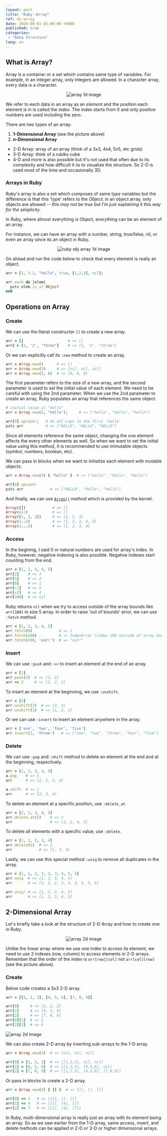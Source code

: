 ```yaml
---
layout: post
title: "Ruby・Array"
ref: ds-array
date: 2020-08-03 05:00:00 +0900
published: true
categories:
 - "Data Structure"
lang: en
---
```


## What is Array?

Array is a container or a set which contains same type of variables. For example, in an integer array, only integers are allowed. In a character array, every data is a character.

<div style="text-align: center;">
  <img src="assets/images/data-structure/array/array1d-1.png" alt="array 1d image">
</div>

We refer to each data in an array as an <i>element</i> and the position each element is in is called the <i>index</i>. 
The index starts from 0 and only positive numbers are used including the zero.

There are two types of an array:
1. **1-Dimensional Array** (see the picture above)
2. **n-Dimensional Array** 
  + 2-D Array: array of an array (think of a 3x3, 4x4, 5x5, etc grids)
  + 3-D Array: think of a rubiks cube
  + 4-D and more is also possible but it's not used that often due to its complexity and how difficult it iis to visualize the structure. So 2-D is used most of the time and occasionally 3D.

### Arrays in Ruby
Ruby's array is also a set which composes of same <i>type</i> variables but the difference is that this 'type' refers to the <i>Object</i>; in an object array, only objects are allowed -- <i>this may not be true but I'm just explaining it this way for the simplicity.</i>

In Ruby, where almost everything is Object, everything can be an element of an array.

For instance, we can have an array with a number, string, true/false, nil, or even an array since its an object in Ruby.

<div style="text-align: center;">
  <img src="assets/images/data-structure/array/array1d-2.png" alt="ruby obj array 1d image">
</div>

Go ahead and run the code below to check that every element is really an object.
```rb
arr = [1, 3.2, "hello", true, [1,2,3], nil];

arr.each do |elem|
  puts elem.is_a? Object
end
```

<div class="divider"></div>

## Operations on Array

### Create

We can use the literal constructor `[]` to create a new array.

```rb
arr = []                    # => []
arr2 = [1, '2', "three"]    # => [1, '2', "three"]
```

Or we can explicitly call its `:new` method to create an array.
```rb
arr = Array.new()      # => []
arr = Array.new(3)     # => [nil, nil, nil]
arr = Array.new(3, 0)  # => [0, 0, 0]
```

The first parameter refers to the size of a new array, and the second parameter is used to set the initial value of each element.
We need to be careful with using the 2nd parameter. When we use the 2nd parameter to create an array, Ruby populates an array that references the same object.

```rb
# initial value is "hello"
arr = Array.new(3, "hello");     # => ["hello", "hello", "hello"]

arr[0].upcase!;   # do all-caps to the first 'hello'
puts arr          # => ["HELLO", "HELLO", "HELLO"] 
```

Since all elements reference the same object, changing the one element affects the every other elements as well.
So when we want to set the initial value using this method, it is recommended to use immutable objects (symbol, numbers, boolean, etc).

We can pass in blocks when we want to initialize each element with mutable objects.
```rb
arr = Array.new(3) { "hello" }  # => ["hello", "hello", "hello"]

arr[0].upcase!
puts arr            # => ["HELLO", "hello", "hello"]
```

And finally, we can use [`Array()`](https://ruby-doc.org/core-2.7.0/Kernel.html#method-i-Array) method which is provided by the kernel.
```rb
Array([])            # => []
Array(nil)           # => []
Array([1, 2, 3])     # => [1, 2, 3]
Array(1..5)          # => [1, 2, 3, 4, 5]
Array(1...5)         # => [1, 2, 3, 4]
```

### Access

In the beginnig, I said 0 or natural numbers are used for array's index. In Ruby, however, negative indexing is also possible. 
Negative indexes start counting from the end.

```rb
arr = [1, 2, 3, 4, 5]
arr[2]    # => 3
arr[1]    # => 2
arr[0]    # => 1
arr[-1]   # => 5
arr[-2]   # => 4
arr[100]  # => nil
```

Ruby returns `nil` when we try to access outside of the array bounds like `arr[100]` in size 5 array. In order to raise 'out of bounds' error, we can use `:fetch` method.

```rb
arr = [1, 2, 3, 4, 5]
arr.fetch(0)            # => 1
arr.fetch(100)          # => IndexError (index 100 outside of array bounds: -5...5)
arr.fetch(100, 'out!')  # => "out!"
```

### Insert

We can use `:push` and `:<<` to insert an element at the end of an array.

```rb
arr = [1]
arr.push(2)  # => [1, 2]
arr << 3     # => [1, 2, 3]
```

To insert an element at the beginning, we use `:unshift`.
```rb
arr = [3]
arr.unshift(2)  # => [2, 3]
arr.unshift(1)  # => [1, 2, 3]
``` 

Or we can use `:insert` to insert an element anywhere in the array.
```rb
arr = ['one', 'two', 'four', 'five']
arr.insert(2, 'three')   # => ["one", "two", "three", "four", "five"]
```

### Delete

We can use `:pop` and `:shift` method to delete an element at the end and at the beginning, respectively.

```rb
arr = [1, 2, 3, 4, 5]
a.pop    # => 5
arr      # => [1, 2, 3, 4]

a.shift  # => 1
arr      # => [2, 3, 4]
```

To delete an element at a specific position, use `:delete_at`.
```rb
arr = [1, 2, 3, 4, 5]
arr.delete_at(2)    # => 3
arr                 # => [1, 2, 4, 5]
```

To delete all elements with a specific value, use `:delete`.
```rb
arr = [1, 2, 2, 3, 4]
arr.delete(2)  # => 2
arr            # => [1, 3, 4]
```

Lastly, we can use this special method `:uniq` to remove all duplicates in the array.
```rb
arr = [1, 2, 2, 3, 3, 3, 4, 5, 5]
arr.uniq  # => [1, 2, 3, 4, 5]
arr       # => [1, 2, 2, 3, 3, 3, 4, 5, 5]

arr.uniq! # => [1, 2, 3, 4, 5]
arr       # => [1, 2, 3, 4, 5] 
```

<div class="divider"></div>

## 2-Dimensional Array

Let's briefly take a look at the structure of 2-D Array and how to create one in Ruby.

<div style="text-align: center;">
  <img src="assets/images/data-structure/array/array2d-1.png" alt="array 2d image">
</div>

Unlike the linear array where we use one index to access its element, we need to use 2 indexes (row, column) to access elements in 2-D arrays.
Remember that the order of the index is `arr[row][col]` not `arr[col][row]` (see the picture above).

### Create

Below code creates a 3x3 2-D array.

```rb
arr = [[1, 2, 3], [4, 5, 6], [7, 8, 9]]

arr[0]     # => [1, 2, 3]
arr[1]     # => [4, 5, 6]
arr[2]     # => [7, 8, 9]
arr[0][1]  # => 2
arr[2][2]  # => 9
```

  <img src="assets/images/data-structure/array/array2d-2.png" alt="array 2d image">

We can also create 2-D array by inserting sub-arrays to the 1-D array.

```rb
arr = Array.new(3)  # => [nil, nil, nil]

arr[0] = [1, 2, 3]  # => [[1,2,3], nil, nil]
arr[1] = [4, 5, 6]  # => [[1,2,3], [4,5,6], nil]
arr[2] = [7, 8, 9]  # => [[1,2,3], [4,5,6], [7,8,9]]
```

Or pass in blocks to create a 2-D array.
```rb
arr = Array.new(3) { [] }  # => [[], [], []]

arr[0] << 1   # => [[1], [], []]
arr[1] << 4   # => [[1], [4], []]
arr[2] << 7   # => [[1], [4], [7]]
```

In Ruby, multi-dimensional array is really just an array with its element being an array. So as we saw earlier from the 1-D array, same access, insert, and delete methods can be applied in 2-D or 3-D or higher dimensional arrays.
